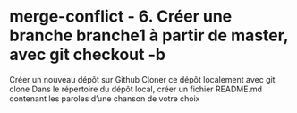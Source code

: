 # merge-conflict - 6. Créer une branche branche1 à partir de master, avec git checkout -b
Créer un nouveau dépôt sur Github
Cloner ce dépôt localement avec git clone
Dans le répertoire du dépôt local, créer un fichier README.md contenant les paroles d’une chanson de votre choix